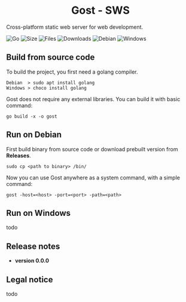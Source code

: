 <h1 align="center">Gost - SWS</h1>

Cross-platform static web server for web development. 

![Go](https://img.shields.io/badge/go-%2300ADD8.svg?style=flat&logo=go&logoColor=white)
![Size](https://img.shields.io/github/languages/code-size/s3gf4u17/gost)
![Files](https://img.shields.io/github/directory-file-count/s3gf4u17/gost)
![Downloads](https://img.shields.io/github/downloads/s3gf4u17/gost/total)
![Debian](https://img.shields.io/badge/Debian-D70A53?style=flat&logo=debian&logoColor=white)
![Windows](https://img.shields.io/badge/Windows-0078D6?style=flat&logo=windows&logoColor=white)

## Build from source code

To build the project, you first need a golang compiler.

    Debian  > sudo apt install golang
    Windows > choco install golang

Gost does not require any external libraries. You can build it with basic command:

    go build -x -o gost

## Run on Debian

First build binary from source code or download prebuilt version from **Releases**.

    sudo cp <path to binary> /bin/

Now you can use Gost anywhere as a system command, with a simple command:

    gost -host=<host> -port=<port> -path=<path>

## Run on Windows

todo

## Release notes

- **version 0.0.0**

## Legal notice

todo
